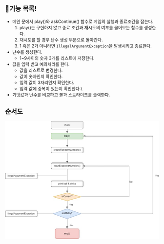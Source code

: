 ## 📄기능 목록!
- 메인 문에서 play()와 askContinue() 함수로 게임의 실행과 종료조건을 잡는다.
  1. play()는 구현하지 않고 종료 조건과 재시도의 여부를 물어보는 함수를 생성한다.
  2. 재시도를 할 경우 난수 생성 부분으로 돌아간다.
  3. 1 혹은 2가 아니라면 `IllegalArgumentException`을 발생시키고 종료한다.
- 난수를 생성한다.
  - 1~9사이의 숫자 3개를 리스트에 저장한다.
- 값을 입력 받고 예외처리를 한다.
  - 값을 리스트로 변경한다. 
  - 값이 숫자인지 확인한다.
  - 입력 값이 3자리인지 확인한다.
  - 입력 값에 중복이 있는지 확인한다.\
- 기댓값과 난수를 비교하고 볼과 스트라이크를 출력한다.  
## 순서도
![img.png](img.png)